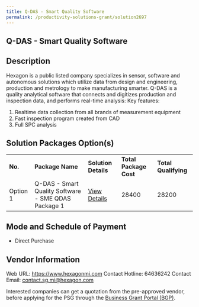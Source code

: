 ```yaml
---
title: Q-DAS - Smart Quality Software
permalink: /productivity-solutions-grant/solution2697
---
```


## Q-DAS - Smart Quality Software

## Description

Hexagon is a public listed company specializes in sensor, software and autonomous solutions which utilize data from design and engineering, production and metrology to make manufacturing smarter.
Q-DAS is a quality analytical software that connects and digitizes production and inspection data, and performs real-time analysis: 
Key features:
1) Realtime data collection from all brands of measurement equipment
2) Fast inspection program created from CAD
3) Full SPC analysis

## Solution Packages Option(s)

<table>
<tr>
<td><b>No.</b></td>
<td><b>Package Name</b></td>
<td><b>Solution Details</b></td>
<td><b>Total Package Cost</b></td>
<td><b>Total Qualifying</b></td>
</tr>
<tr>
<td>Option 1</td>
<td>Q-DAS - Smart Quality Software - SME QDAS Package 1</td>
<td><a href='https://www.gobusiness.gov.sg/images/psg/Hexagon_Metrology_20200850_Desensitised_Annex_3_Part_1.pdf'>View Details</a></td>
<td>28400</td>
<td>28200</td>
</tr>
</table>

## Mode and Schedule of Payment

 - Direct Purchase

## Vendor Information

 Web URL: https://www.hexagonmi.com 
Contact Hotline: 64636242 
Contact Email: contact.sg.mi@hexagon.com 


Interested companies can get a quotation from the pre-approved vendor, before applying for the PSG through the <a href='https://www.businessgrants.gov.sg/'>Business Grant Portal (BGP)</a>.
